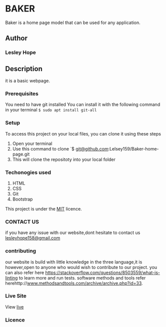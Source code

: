 # BAKER
Baker is a home page model that can be used for any application.
## Author
### Lesley Hope
## Description
it is a basic webpage.
### Prerequisites
You need to have git installed
You can install it with the following command in your terminal
`$ sudo apt install git-all`
### Setup
To access this project on your local files, you can clone it using these steps
1. Open your terminal
1. Use this command to clone `$ git@github.com:Lelsey159/Baker-home-page.git
1. This will clone the repositoty into your local folder
### Techonogies used
1. HTML
2. CSS
3. Git
4. Bootstrap

This project is under the  [MIT](licence) licence.
###  CONTACT US
if you have any issue with our website,dont hesitate to contact us lesleyhope158@gmail.com
### contributing
our website is build with little knowledge in the three language,it is however,open to anyone who would wish to contribute to our project.
you can also refer here https://stackoverflow.com/questions/8503559/what-is-linting to learn more and run tests.
software methods and tools refer herehttp://www.methodsandtools.com/archive/archive.php?id=33.
### Live Site
View [live](https://lelsey159.github.io/Baker-home-page/)
### Licence
